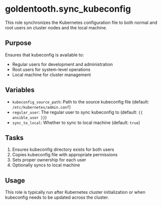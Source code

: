 # goldentooth.sync_kubeconfig

This role synchronizes the Kubernetes configuration file to both normal and root users on cluster nodes and the local machine.

## Purpose

Ensures that kubeconfig is available to:
- Regular users for development and administration
- Root users for system-level operations
- Local machine for cluster management

## Variables

- `kubeconfig_source_path`: Path to the source kubeconfig file (default: `/etc/kubernetes/admin.conf`)
- `regular_user`: The regular user to sync kubeconfig to (default: `{{ ansible_user }}`)
- `sync_to_local`: Whether to sync to local machine (default: `true`)

## Tasks

1. Ensures kubeconfig directory exists for both users
2. Copies kubeconfig file with appropriate permissions
3. Sets proper ownership for each user
4. Optionally syncs to local machine

## Usage

This role is typically run after Kubernetes cluster initialization or when kubeconfig needs to be updated across the cluster.